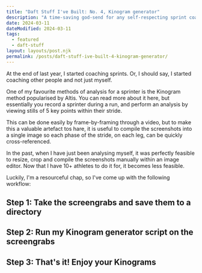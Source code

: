 ```yaml
---
title: "Daft Stuff I've Built: No. 4, Kinogram generator"
description: "A time-saving god-send for any self-respecting sprint coach"
date: 2024-03-11
dateModified: 2024-03-11
tags:
  - featured
  - daft-stuff
layout: layouts/post.njk
permalink: /posts/daft-stuff-ive-built-4-kinogram-generator/
---
```

At the end of last year, I started coaching sprints. Or, I should say, I started coaching other people and not just myself.

One of my favourite methods of analysis for a sprinter is the Kinogram method popularised by Altis. You can read more about it here, but essentially you record a sprinter during a run, and perform an analysis by viewing stills of 5 key points within their stride. 

This can be done easily by frame-by-framing through a video, but to make this a valuable artefact tos hare, it is useful to compile the screenshots into a single image so each phase of the stride, on each leg, can be quickly cross-referenced.

In the past, when I have just been analysing myself, it was perfectly feasible to resize, crop and compile the screenshots manually within an image editor. Now that I have 10+ athletes to do it for, it becomes less feasible.

Luckily, I'm a resourceful chap, so I've come up with the following workflow:

## Step 1: Take the screengrabs and save them to a directory

## Step 2: Run my Kinogram generator script on the screengrabs

## Step 3: That's it! Enjoy your Kinograms





